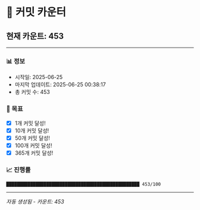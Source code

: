 # 🔢 커밋 카운터

## 현재 카운트: 453

---

### 📊 정보
- 시작일: 2025-06-25
- 마지막 업데이트: 2025-06-25 00:38:17
- 총 커밋 수: 453

### 🎯 목표
- [x] 1개 커밋 달성!
- [x] 10개 커밋 달성!
- [x] 50개 커밋 달성!
- [x] 100개 커밋 달성!
- [x] 365개 커밋 달성!

### 📈 진행률
```
██████████████████████████████████████████████████ 453/100
```

---
*자동 생성됨 - 카운트: 453*
